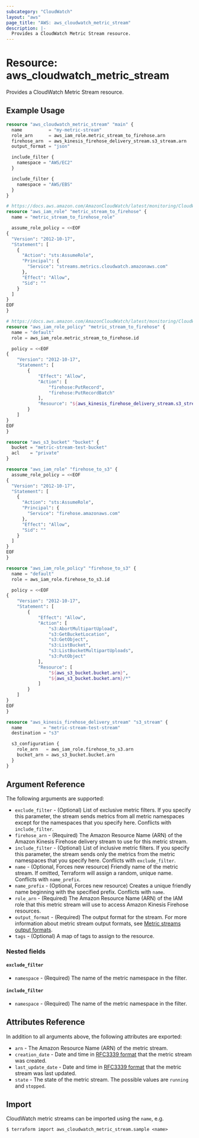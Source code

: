 ```yaml
---
subcategory: "CloudWatch"
layout: "aws"
page_title: "AWS: aws_cloudwatch_metric_stream"
description: |-
  Provides a CloudWatch Metric Stream resource.
---
```


# Resource: aws_cloudwatch_metric_stream

Provides a CloudWatch Metric Stream resource.

## Example Usage

```terraform
resource "aws_cloudwatch_metric_stream" "main" {
  name          = "my-metric-stream"
  role_arn      = aws_iam_role.metric_stream_to_firehose.arn
  firehose_arn  = aws_kinesis_firehose_delivery_stream.s3_stream.arn
  output_format = "json"

  include_filter {
    namespace = "AWS/EC2"
  }

  include_filter {
    namespace = "AWS/EBS"
  }
}

# https://docs.aws.amazon.com/AmazonCloudWatch/latest/monitoring/CloudWatch-metric-streams-trustpolicy.html
resource "aws_iam_role" "metric_stream_to_firehose" {
  name = "metric_stream_to_firehose_role"

  assume_role_policy = <<EOF
{
  "Version": "2012-10-17",
  "Statement": [
    {
      "Action": "sts:AssumeRole",
      "Principal": {
        "Service": "streams.metrics.cloudwatch.amazonaws.com"
      },
      "Effect": "Allow",
      "Sid": ""
    }
  ]
}
EOF
}

# https://docs.aws.amazon.com/AmazonCloudWatch/latest/monitoring/CloudWatch-metric-streams-trustpolicy.html
resource "aws_iam_role_policy" "metric_stream_to_firehose" {
  name = "default"
  role = aws_iam_role.metric_stream_to_firehose.id

  policy = <<EOF
{
    "Version": "2012-10-17",
    "Statement": [
        {
            "Effect": "Allow",
            "Action": [
                "firehose:PutRecord",
                "firehose:PutRecordBatch"
            ],
            "Resource": "${aws_kinesis_firehose_delivery_stream.s3_stream.arn}"
        }
    ]
}
EOF
}

resource "aws_s3_bucket" "bucket" {
  bucket = "metric-stream-test-bucket"
  acl    = "private"
}

resource "aws_iam_role" "firehose_to_s3" {
  assume_role_policy = <<EOF
{
  "Version": "2012-10-17",
  "Statement": [
    {
      "Action": "sts:AssumeRole",
      "Principal": {
        "Service": "firehose.amazonaws.com"
      },
      "Effect": "Allow",
      "Sid": ""
    }
  ]
}
EOF
}

resource "aws_iam_role_policy" "firehose_to_s3" {
  name = "default"
  role = aws_iam_role.firehose_to_s3.id

  policy = <<EOF
{
    "Version": "2012-10-17",
    "Statement": [
        {
            "Effect": "Allow",
            "Action": [
                "s3:AbortMultipartUpload",
                "s3:GetBucketLocation",
                "s3:GetObject",
                "s3:ListBucket",
                "s3:ListBucketMultipartUploads",
                "s3:PutObject"
            ],      
            "Resource": [        
                "${aws_s3_bucket.bucket.arn}",
                "${aws_s3_bucket.bucket.arn}/*"		    
            ]
        }
    ]
}
EOF
}

resource "aws_kinesis_firehose_delivery_stream" "s3_stream" {
  name        = "metric-stream-test-stream"
  destination = "s3"

  s3_configuration {
    role_arn   = aws_iam_role.firehose_to_s3.arn
    bucket_arn = aws_s3_bucket.bucket.arn
  }
}
```

## Argument Reference

The following arguments are supported:

* `exclude_filter` - (Optional) List of exclusive metric filters. If you specify this parameter, the stream sends metrics from all metric namespaces except for the namespaces that you specify here. Conflicts with `include_filter`.
* `firehose_arn` - (Required) The Amazon Resource Name (ARN) of the Amazon Kinesis Firehose delivery stream to use for this metric stream.
* `include_filter` - (Optional) List of inclusive metric filters. If you specify this parameter, the stream sends only the metrics from the metric namespaces that you specify here. Conflicts with `exclude_filter`.
* `name` - (Optional, Forces new resource) Friendly name of the metric stream. If omitted, Terraform will assign a random, unique name. Conflicts with `name_prefix`.
* `name_prefix` - (Optional, Forces new resource) Creates a unique friendly name beginning with the specified prefix. Conflicts with `name`.
* `role_arn` - (Required) The Amazon Resource Name (ARN) of the IAM role that this metric stream will use to access Amazon Kinesis Firehose resources.
* `output_format` - (Required) The output format for the stream. For more information about metric stream output formats, see [Metric streams output formats](https://docs.aws.amazon.com/AmazonCloudWatch/latest/monitoring/CloudWatch-metric-streams-formats.html).
* `tags` - (Optional) A map of tags to assign to the resource.

### Nested fields

#### `exclude_filter`

* `namespace` - (Required) The name of the metric namespace in the filter.

#### `include_filter`

* `namespace` - (Required) The name of the metric namespace in the filter.

## Attributes Reference

In addition to all arguments above, the following attributes are exported:

* `arn` - The Amazon Resource Name (ARN) of the metric stream.
* `creation_date` - Date and time in [RFC3339 format](https://tools.ietf.org/html/rfc3339#section-5.8) that the metric stream was created.
* `last_update_date` - Date and time in [RFC3339 format](https://tools.ietf.org/html/rfc3339#section-5.8) that the metric stream was last updated.
* `state` - The state of the metric stream. The possible values are `running` and `stopped`.

## Import

CloudWatch metric streams can be imported using the `name`, e.g.

```
$ terraform import aws_cloudwatch_metric_stream.sample <name>
```

